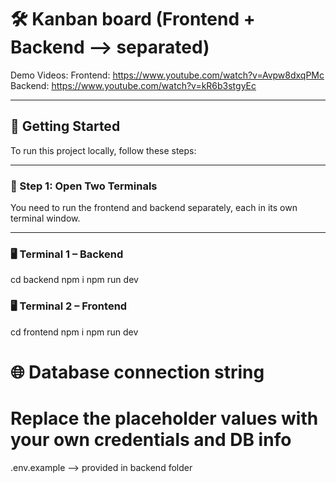# 🛠 Kanban board (Frontend + Backend --> separated)

Demo Videos:
Frontend: https://www.youtube.com/watch?v=Avpw8dxqPMc
Backend: https://www.youtube.com/watch?v=kR6b3stgyEc

---

## 🚀 Getting Started

To run this project locally, follow these steps:

---

### 📁 Step 1: Open Two Terminals

You need to run the frontend and backend separately, each in its own terminal window.

---

### 🖥 Terminal 1 – Backend
cd backend
npm i
npm run dev

### 🖥 Terminal 2 – Frontend
cd frontend
npm i
npm run dev


# 🌐 Database connection string
# Replace the placeholder values with your own credentials and DB info
.env.example --> provided in backend folder

